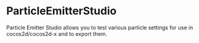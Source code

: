 ParticleEmitterStudio
=====================

Particle Emitter Studio allows you to test various particle settings for use in cocos2d/cocos2d-x and to export them.